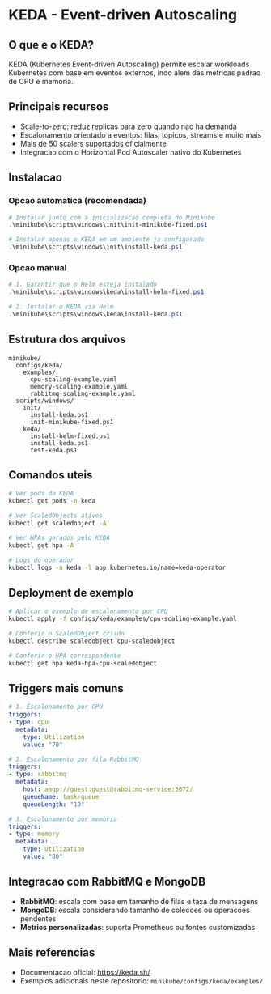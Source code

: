 ﻿# KEDA - Event-driven Autoscaling

## O que e o KEDA?
KEDA (Kubernetes Event-driven Autoscaling) permite escalar workloads Kubernetes com base em eventos externos, indo alem das metricas padrao de CPU e memoria.

## Principais recursos
- Scale-to-zero: reduz replicas para zero quando nao ha demanda
- Escalonamento orientado a eventos: filas, topicos, streams e muito mais
- Mais de 50 scalers suportados oficialmente
- Integracao com o Horizontal Pod Autoscaler nativo do Kubernetes

## Instalacao

### Opcao automatica (recomendada)
```powershell
# Instalar junto com a inicializacao completa do Minikube
.\minikube\scripts\windows\init\init-minikube-fixed.ps1

# Instalar apenas o KEDA em um ambiente ja configurado
.\minikube\scripts\windows\init\install-keda.ps1
```

### Opcao manual
```powershell
# 1. Garantir que o Helm esteja instalado
.\minikube\scripts\windows\keda\install-helm-fixed.ps1

# 2. Instalar o KEDA via Helm
.\minikube\scripts\windows\keda\install-keda.ps1
```

## Estrutura dos arquivos
```
minikube/
  configs/keda/
    examples/
      cpu-scaling-example.yaml
      memory-scaling-example.yaml
      rabbitmq-scaling-example.yaml
  scripts/windows/
    init/
      install-keda.ps1
      init-minikube-fixed.ps1
    keda/
      install-helm-fixed.ps1
      install-keda.ps1
      test-keda.ps1
```

## Comandos uteis
```bash
# Ver pods do KEDA
kubectl get pods -n keda

# Ver ScaledObjects ativos
kubectl get scaledobject -A

# Ver HPAs gerados pelo KEDA
kubectl get hpa -A

# Logs do operador
kubectl logs -n keda -l app.kubernetes.io/name=keda-operator
```

## Deployment de exemplo
```bash
# Aplicar o exemplo de escalonamento por CPU
kubectl apply -f configs/keda/examples/cpu-scaling-example.yaml

# Conferir o ScaledObject criado
kubectl describe scaledobject cpu-scaledobject

# Conferir o HPA correspondente
kubectl get hpa keda-hpa-cpu-scaledobject
```

## Triggers mais comuns
```yaml
# 1. Escalonamento por CPU
triggers:
- type: cpu
  metadata:
    type: Utilization
    value: "70"

# 2. Escalonamento por fila RabbitMQ
triggers:
- type: rabbitmq
  metadata:
    host: amqp://guest:guest@rabbitmq-service:5672/
    queueName: task-queue
    queueLength: "10"

# 3. Escalonamento por memoria
triggers:
- type: memory
  metadata:
    type: Utilization
    value: "80"
```

## Integracao com RabbitMQ e MongoDB
- **RabbitMQ**: escala com base em tamanho de filas e taxa de mensagens
- **MongoDB**: escala considerando tamanho de colecoes ou operacoes pendentes
- **Metrics personalizadas**: suporta Prometheus ou fontes customizadas

## Mais referencias
- Documentacao oficial: https://keda.sh/
- Exemplos adicionais neste repositorio: `minikube/configs/keda/examples/`
